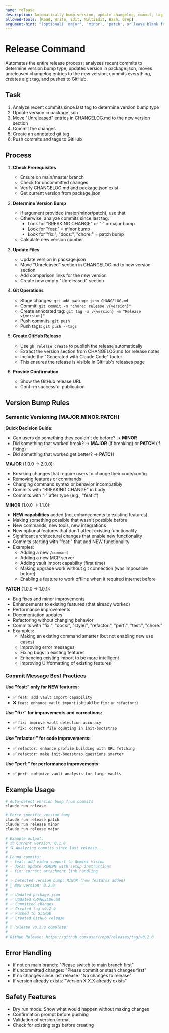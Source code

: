 ```yaml
---
name: release
description: Automatically bump version, update changelog, commit, tag, and push a new release based on recent changes
allowed-tools: [Read, Write, Edit, MultiEdit, Bash, Grep]
argument-hint: "(optional) 'major', 'minor', 'patch', or leave blank for auto-detection"
---
```


# Release Command

Automates the entire release process: analyzes recent commits to determine version bump type, updates version in package.json, moves unreleased changelog entries to the new version, commits everything, creates a git tag, and pushes to GitHub.

## Task

1. Analyze recent commits since last tag to determine version bump type
2. Update version in package.json
3. Move "Unreleased" entries in CHANGELOG.md to the new version section
4. Commit the changes
5. Create an annotated git tag
6. Push commits and tags to GitHub

## Process

1. **Check Prerequisites**
   - Ensure on main/master branch
   - Check for uncommitted changes
   - Verify CHANGELOG.md and package.json exist
   - Get current version from package.json

2. **Determine Version Bump**
   - If argument provided (major/minor/patch), use that
   - Otherwise, analyze commits since last tag:
     - Look for "BREAKING CHANGE" or "!" = major bump
     - Look for "feat:" = minor bump
     - Look for "fix:", "docs:", "chore:" = patch bump
   - Calculate new version number

3. **Update Files**
   - Update version in package.json
   - Move "Unreleased" section in CHANGELOG.md to new version section
   - Add comparison links for the new version
   - Create new empty "Unreleased" section

4. **Git Operations**
   - Stage changes: `git add package.json CHANGELOG.md`
   - Commit: `git commit -m "chore: release v{version}"`
   - Create annotated tag: `git tag -a v{version} -m "Release v{version}"`
   - Push commits: `git push`
   - Push tags: `git push --tags`

5. **Create GitHub Release**
   - Use `gh release create` to publish the release automatically
   - Extract the version section from CHANGELOG.md for release notes
   - Include the "Generated with Claude Code" footer
   - This ensures the release is visible in GitHub's releases page

6. **Provide Confirmation**
   - Show the GitHub release URL
   - Confirm successful publication

## Version Bump Rules

### Semantic Versioning (MAJOR.MINOR.PATCH)

**Quick Decision Guide:**
- Can users do something they couldn't do before? → **MINOR**
- Did something that worked break? → **MAJOR** (if breaking) or **PATCH** (if fixing)
- Did something that worked get better? → **PATCH**

**MAJOR** (1.0.0 → 2.0.0):
- Breaking changes that require users to change their code/config
- Removing features or commands
- Changing command syntax or behavior incompatibly
- Commits with "BREAKING CHANGE" in body
- Commits with "!" after type (e.g., "feat!:")

**MINOR** (1.0.0 → 1.1.0):
- **NEW capabilities** added (not enhancements to existing features)
- Making something possible that wasn't possible before
- New commands, new tools, new integrations
- New optional features that don't affect existing functionality
- Significant architectural changes that enable new functionality
- Commits starting with "feat:" that add NEW functionality
- Examples:
  - Adding a new `/command`
  - Adding a new MCP server
  - Adding vault import capability (first time)
  - Making upgrade work without git connection (was impossible before)
  - Enabling a feature to work offline when it required internet before

**PATCH** (1.0.0 → 1.0.1):
- Bug fixes and minor improvements
- Enhancements to existing features (that already worked)
- Performance improvements
- Documentation updates
- Refactoring without changing behavior
- Commits with "fix:", "docs:", "style:", "refactor:", "perf:", "test:", "chore:"
- Examples:
  - Making an existing command smarter (but not enabling new use cases)
  - Improving error messages
  - Fixing bugs in existing features
  - Enhancing existing import to be more intelligent
  - Improving UI/formatting of existing features

### Commit Message Best Practices

**Use "feat:" only for NEW features:**
- ✅ `feat: add vault import capability`
- ❌ `feat: enhance vault import` (should be `fix:` or `refactor:`)

**Use "fix:" for improvements and corrections:**
- ✅ `fix: improve vault detection accuracy`
- ✅ `fix: correct file counting in init-bootstrap`

**Use "refactor:" for code improvements:**
- ✅ `refactor: enhance profile building with URL fetching`
- ✅ `refactor: make init-bootstrap questions smarter`

**Use "perf:" for performance improvements:**
- ✅ `perf: optimize vault analysis for large vaults`

## Example Usage

```bash
# Auto-detect version bump from commits
claude run release

# Force specific version bump
claude run release patch
claude run release minor
claude run release major

# Example output:
# 📦 Current version: 0.1.0
# 🔍 Analyzing commits since last release...
#
# Found commits:
# - feat: add video support to Gemini Vision
# - docs: update README with setup instructions
# - fix: correct attachment link handling
#
# ✨ Detected version bump: MINOR (new features added)
# 📝 New version: 0.2.0
#
# ✅ Updated package.json
# ✅ Updated CHANGELOG.md
# ✅ Committed changes
# ✅ Created tag v0.2.0
# ✅ Pushed to GitHub
# ✅ Created GitHub release
#
# 🎉 Release v0.2.0 complete!
#
# GitHub Release: https://github.com/user/repo/releases/tag/v0.2.0
```

## Error Handling

- If not on main branch: "Please switch to main branch first"
- If uncommitted changes: "Please commit or stash changes first"
- If no changes since last release: "No changes to release"
- If version already exists: "Version X.X.X already exists"

## Safety Features

- Dry run mode: Show what would happen without making changes
- Confirmation prompt before pushing
- Validation of version format
- Check for existing tags before creating